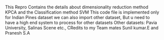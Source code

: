 This Repro Contains the details about dimensionality reduction method KPCA and the Classification method SVM 
This code file is implemented only for Indian Pines dataset we can also import other dataset, But u need to have a high end system to process for other datasets
Other datasets: Pavia University, Salinas Scene etc.,
CRedits to my Team mates Sunil kumar.E and Pranesh S.A
